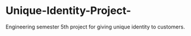 # Unique-Identity-Project-
Engineering semester 5th project for giving unique identity to customers.
